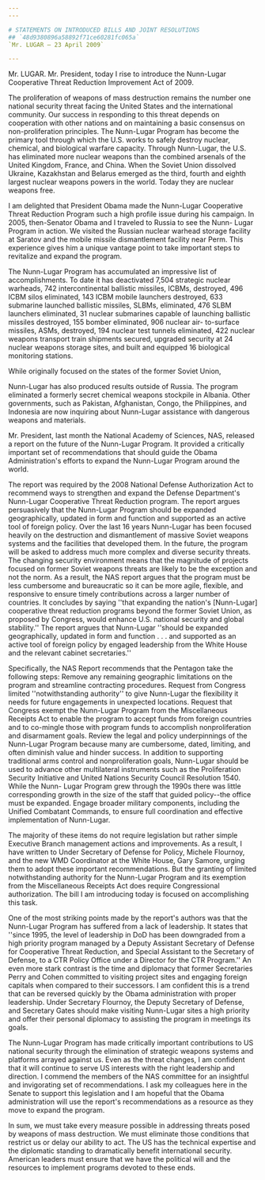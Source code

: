 ```yaml
---
---

# STATEMENTS ON INTRODUCED BILLS AND JOINT RESOLUTIONS
## `48d9380896a58892f71ce60281fc065a`
`Mr. LUGAR — 23 April 2009`

---
```



Mr. LUGAR. Mr. President, today I rise to introduce the Nunn-Lugar 
Cooperative Threat Reduction Improvement Act of 2009.

The proliferation of weapons of mass destruction remains the number 
one national security threat facing the United States and the 
international community. Our success in responding to this threat 
depends on cooperation with other nations and on maintaining a basic 
consensus on non-proliferation principles. The Nunn-Lugar Program has 
become the primary tool through which the U.S. works to safely destroy 
nuclear, chemical, and biological warfare capacity. Through Nunn-Lugar, 
the U.S. has eliminated more nuclear weapons than the combined arsenals 
of the United Kingdom, France, and China. When the Soviet Union 
dissolved Ukraine, Kazakhstan and Belarus emerged as the third, fourth 
and eighth largest nuclear weapons powers in the world. Today they are 
nuclear weapons free.

I am delighted that President Obama made the Nunn-Lugar Cooperative 
Threat Reduction Program such a high profile issue during his campaign. 
In 2005, then-Senator Obama and I traveled to Russia to see the Nunn-
Lugar Program in action. We visited the Russian nuclear warhead storage 
facility at Saratov and the mobile missile dismantlement facility near 
Perm. This experience gives him a unique vantage point to take 
important steps to revitalize and expand the program.

The Nunn-Lugar Program has accumulated an impressive list of 
accomplishments. To date it has deactivated 7,504 strategic nuclear 
warheads, 742 intercontinental ballistic missiles, ICBMs, destroyed, 
496 ICBM silos eliminated, 143 ICBM mobile launchers destroyed, 633 
submarine launched ballistic missiles, SLBMs, eliminated, 476 SLBM 
launchers eliminated, 31 nuclear submarines capable of launching 
ballistic missiles destroyed, 155 bomber eliminated, 906 nuclear air-
to-surface missiles, ASMs, destroyed, 194 nuclear test tunnels 
eliminated, 422 nuclear weapons transport train shipments secured, 
upgraded security at 24 nuclear weapons storage sites, and built and 
equipped 16 biological monitoring stations.

While originally focused on the states of the former Soviet Union,


Nunn-Lugar has also produced results outside of Russia. The program 
eliminated a formerly secret chemical weapons stockpile in Albania. 
Other governments, such as Pakistan, Afghanistan, Congo, the 
Philippines, and Indonesia are now inquiring about Nunn-Lugar 
assistance with dangerous weapons and materials.

Mr. President, last month the National Academy of Sciences, NAS, 
released a report on the future of the Nunn-Lugar Program. It provided 
a critically important set of recommendations that should guide the 
Obama Administration's efforts to expand the Nunn-Lugar Program around 
the world.

The report was required by the 2008 National Defense Authorization 
Act to recommend ways to strengthen and expand the Defense Department's 
Nunn-Lugar Cooperative Threat Reduction program. The report argues 
persuasively that the Nunn-Lugar Program should be expanded 
geographically, updated in form and function and supported as an active 
tool of foreign policy. Over the last 16 years Nunn-Lugar has been 
focused heavily on the destruction and dismantlement of massive Soviet 
weapons systems and the facilities that developed them. In the future, 
the program will be asked to address much more complex and diverse 
security threats. The changing security environment means that the 
magnitude of projects focused on former Soviet weapons threats are 
likely to be the exception and not the norm. As a result, the NAS 
report argues that the program must be less cumbersome and bureaucratic 
so it can be more agile, flexible, and responsive to ensure timely 
contributions across a larger number of countries. It concludes by 
saying ''that expanding the nation's [Nunn-Lugar] cooperative threat 
reduction programs beyond the former Soviet Union, as proposed by 
Congress, would enhance U.S. national security and global stability.'' 
The report argues that Nunn-Lugar ''should be expanded geographically, 
updated in form and function . . . and supported as an active tool of 
foreign policy by engaged leadership from the White House and the 
relevant cabinet secretaries.''

Specifically, the NAS Report recommends that the Pentagon take the 
following steps: Remove any remaining geographic limitations on the 
program and streamline contracting procedures. Request from Congress 
limited ''notwithstanding authority'' to give Nunn-Lugar the 
flexibility it needs for future engagements in unexpected locations. 
Request that Congress exempt the Nunn-Lugar Program from the 
Miscellaneous Receipts Act to enable the program to accept funds from 
foreign countries and to co-mingle those with program funds to 
accomplish nonproliferation and disarmament goals. Review the legal and 
policy underpinnings of the Nunn-Lugar Program because many are 
cumbersome, dated, limiting, and often diminish value and hinder 
success. In addition to supporting traditional arms control and 
nonproliferation goals, Nunn-Lugar should be used to advance other 
multilateral instruments such as the Proliferation Security Initiative 
and United Nations Security Council Resolution 1540. While the Nunn-
Lugar Program grew through the 1990s there was little corresponding 
growth in the size of the staff that guided policy--the office must be 
expanded. Engage broader military components, including the Unified 
Combatant Commands, to ensure full coordination and effective 
implementation of Nunn-Lugar.

The majority of these items do not require legislation but rather 
simple Executive Branch management actions and improvements. As a 
result, I have written to Under Secretary of Defense for Policy, 
Michele Flournoy, and the new WMD Coordinator at the White House, Gary 
Samore, urging them to adopt these important recommendations. But the 
granting of limited notwithstanding authority for the Nunn-Lugar 
Program and its exemption from the Miscellaneous Receipts Act does 
require Congressional authorization. The bill I am introducing today is 
focused on accomplishing this task.

One of the most striking points made by the report's authors was that 
the Nunn-Lugar Program has suffered from a lack of leadership. It 
states that ''since 1995, the level of leadership in DoD has been 
downgraded from a high priority program managed by a Deputy Assistant 
Secretary of Defense for Cooperative Threat Reduction, and Special 
Assistant to the Secretary of Defense, to a CTR Policy Office under a 
Director for the CTR Program.'' An even more stark contrast is the time 
and diplomacy that former Secretaries Perry and Cohen committed to 
visiting project sites and engaging foreign capitals when compared to 
their successors. I am confident this is a trend that can be reversed 
quickly by the Obama administration with proper leadership. Under 
Secretary Flournoy, the Deputy Secretary of Defense, and Secretary 
Gates should make visiting Nunn-Lugar sites a high priority and offer 
their personal diplomacy to assisting the program in meetings its 
goals.

The Nunn-Lugar Program has made critically important contributions to 
US national security through the elimination of strategic weapons 
systems and platforms arrayed against us. Even as the threat changes, I 
am confident that it will continue to serve US interests with the right 
leadership and direction. I commend the members of the NAS committee 
for an insightful and invigorating set of recommendations. I ask my 
colleagues here in the Senate to support this legislation and I am 
hopeful that the Obama administration will use the report's 
recommendations as a resource as they move to expand the program.

In sum, we must take every measure possible in addressing threats 
posed by weapons of mass destruction. We must eliminate those 
conditions that restrict us or delay our ability to act. The US has the 
technical expertise and the diplomatic standing to dramatically benefit 
international security. American leaders must ensure that we have the 
political will and the resources to implement programs devoted to these 
ends.